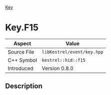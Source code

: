 [Key](index)
# Key.F15
| Aspect | Value |
| --- | --- |
| Source File | `libKestrel/event/key.hpp` |
| C++ Symbol | `kestrel::hid::f15` |
| Introduced | Version 0.8.0 |
## Description

